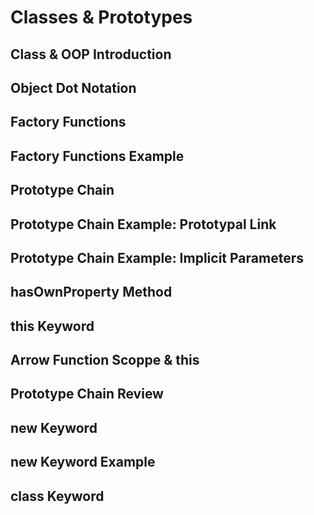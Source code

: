 # Classes & Prototypes

## Class & OOP Introduction

## Object Dot Notation

## Factory Functions

## Factory Functions Example

## Prototype Chain

## Prototype Chain Example: Prototypal Link

## Prototype Chain Example: Implicit Parameters

## hasOwnProperty Method

## this Keyword

## Arrow Function Scoppe & this

## Prototype Chain Review

## new Keyword

## new Keyword Example

## class Keyword
